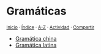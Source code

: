 # Gramáticas
<sup>[Inicio](https://github.com/jucardus/jucardus.github.io/blob/main/readme.md) · [Índice](https://github.com/jucardus/jucardus.github.io/blob/main/readme.md#contenido) · [A-Z](https://github.com/jucardus/jucardus.github.io/blob/main/indices/alfabetico.md) · [Actividad](https://github.com/jucardus/jucardus.github.io/blob/main/indices/actividad.md) · [Compartir](https://x.com/intent/tweet?text=%C3%8Dndice%20de%20todas%20las%20gram%C3%A1ticas%20en%20Jucardus.%0A%E2%86%92%20https%3A%2F%2Fgithub.com%2Fjucardus%2Frepo%2Fblob%2Fmain%2Findices%2Fgramaticas.md%0A%0A%23indcs_jucardus%20%23grmtc_jucardus%0A%40jucardus)</sup>

* [Gramática china](https://github.com/jucardus/jucardus.github.io/blob/main/indices/gramatica-china.md)
* [Gramática latina](https://github.com/jucardus/jucardus.github.io/blob/main/indices/gramatica-latina.md)
